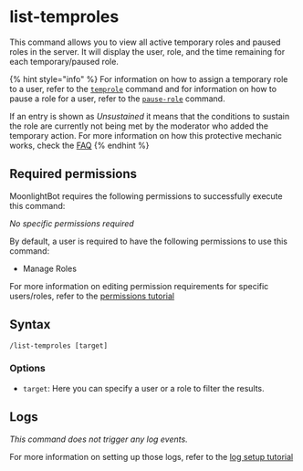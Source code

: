 # list-temproles

This command allows you to view all active temporary roles and paused roles in the server. It will display the user,
role, and the time remaining for each temporary/paused role.

{% hint style="info" %}
For information on how to assign a temporary role to a user, refer to
the [`temprole`](../role-management-commands/temprole.md#temprole) command and
for information on how to pause a role for a user, refer to
the [`pause-role`](../role-management-commands/pause-role.md#pause-role) command.

If an entry is shown as *Unsustained* it means that the conditions to sustain the role are currently not being met by the moderator who added the temporary action.
For more information on how this protective mechanic works, check the [FAQ](../start-up/faqs.md#how-does-the-temprole-sustain-mechanic-work)
{% endhint %}

## Required permissions

MoonlightBot requires the following permissions to successfully execute this command:

*No specific permissions required*

By default, a user is required to have the following permissions to use this command:

* Manage Roles

For more information on editing permission requirements for specific users/roles, refer to
the [permissions tutorial](<linkToPermissionsTutorial>)

## Syntax

```text
/list-temproles [target]
```

### Options

* `target`: Here you can specify a user or a role to filter the results.

## Logs

*This command does not trigger any log events.*

For more information on setting up those logs, refer to the [log setup tutorial](<linkToLogTutorial>)